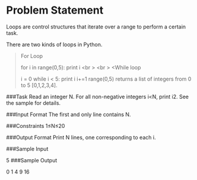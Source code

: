 Problem Statement
==================

Loops are control structures that iterate over a range to perform a certain task.

There are two kinds of loops in Python.

> For Loop
>
>for i in range(0,5):
>    print i <br \>
<br \>
<While loop
>
>i = 0
>while i < 5:
>    print i
>   i+=1
range(0,5) returns a list of integers from 0 to 5 [0,1,2,3,4].

###Task 
Read an integer N. For all non-negative integers i<N, print i2. See the sample for details.

###Input Format 
The first and only line contains N.

###Constraints 
1≤N≤20

###Output Format 
Print N lines, one corresponding to each i.

###Sample Input

5
###Sample Output

0
1
4
9
16

